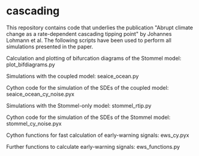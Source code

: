 # cascading

This repository contains code that underlies the publication "Abrupt climate change as a rate-dependent cascading tipping point" by Johannes Lohmann et al.
The following scripts have been used to perform all simulations presented in the paper.

Calculation and plotting of bifurcation diagrams of the Stommel model:
plot_bifdiagrams.py

Simulations with the coupled model:
seaice_ocean.py 

Cython code for the simulation of the SDEs of the coupled model: 
seaice_ocean_cy_noise.pyx

Simulations with the Stommel-only model:
stommel_rtip.py

Cython code for the simulation of the SDEs of the Stommel model: 
stommel_cy_noise.pyx

Cython functions for fast calculation of early-warning signals:
ews_cy.pyx

Further functions to calculate early-warning signals:
ews_functions.py
